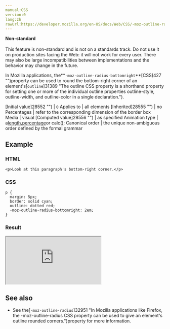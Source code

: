 ```yaml
---
manual:CSS
version:0
lang:zh
rawUrl:https://developer.mozilla.org/en-US/docs/Web/CSS/-moz-outline-radius-bottomright
---
```






**Non-standard**<br></br>This feature is non-standard and is not on a standards track. Do not use it on production sites facing the Web: it will not work for every user. There may also be large incompatibilities between implementations and the behavior may change in the future.





In Mozilla applications, the**`-moz-outline-radius-bottomright`**[CSS]427 "")property can be used to round the bottom-right corner of an element&#39;s[`outline`]31389 "The outline CSS property is a shorthand property for setting one or more of the individual outline properties outline-style, outline-width, and outline-color in a single declaration.").


[Initial value]28552 "") | `0` 
Applies to | all elements 
[Inherited]28555 "") | no 
Percentages | refer to the corresponding dimension of the border box 
Media | visual 
[Computed value]28556 "") | as specified 
Animation type | a[length](%4561#Interpolation "Values of the <length> CSS data type are interpolated as real, floating-point numbers."),[percentage](%4567#Interpolation "Values of the <percentage> CSS data type are interpolated as real, floating-point numbers.")or calc(); 
Canonical order | the unique non-ambiguous order defined by the formal grammar 


## Example<a name="Example"></a>

### HTML<a name="HTML"></a>

```
<p>Look at this paragraph's bottom-right corner.</p>
```

### CSS<a name="CSS"></a>

```
p {
  margin: 5px;
  border: solid cyan;
  outline: dotted red;
  -moz-outline-radius-bottomright: 2em;
}
```

### Result<a name="Result"></a>


<iframe src='https://mdn.mozillademos.org/en-US/docs/Web/CSS/-moz-outline-radius-bottomright$samples/Example?revision=1299451' width='null' height='null'></iframe>



## See also<a name="See_also"></a>

* See the[`-moz-outline-radius`]32951 "In Mozilla applications like Firefox, the -moz-outline-radius CSS property can be used to give an element's outline rounded corners.")property for more information.



